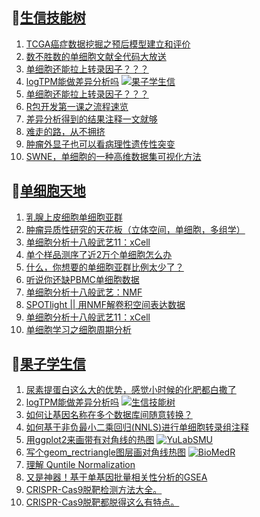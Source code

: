 ## 📝[生信技能树](https://github.com/ixxmu/mp_duty/issues?q=label%3A%E7%94%9F%E4%BF%A1%E6%8A%80%E8%83%BD%E6%A0%91+is%3Aclosed)
<!-- 1issueTable -->

1. [TCGA癌症数据挖掘之预后模型建立和评价](https://github.com/ixxmu/mp_duty/issues/2112) 
2. [数不胜数的单细胞文献全代码大放送](https://github.com/ixxmu/mp_duty/issues/2111) 
3. [单细胞还能拉上转录因子？？？](https://github.com/ixxmu/mp_duty/issues/2107) 
4. [logTPM能做差异分析吗](https://github.com/ixxmu/mp_duty/issues/2102) [![果子学生信](https://img.shields.io/github/labels/ixxmu/mp_duty/果子学生信)](https://github.com/ixxmu/mp_duty/labels/果子学生信)
5. [单细胞还能拉上转录因子？？？](https://github.com/ixxmu/mp_duty/issues/2101) 
6. [R包开发第一课之流程速览](https://github.com/ixxmu/mp_duty/issues/2068) 
7. [差异分析得到的结果注释一文就够](https://github.com/ixxmu/mp_duty/issues/2065) 
8. [难走的路，从不拥挤](https://github.com/ixxmu/mp_duty/issues/2064) 
9. [肿瘤外显子也可以看病理性遗传性突变](https://github.com/ixxmu/mp_duty/issues/2056) 
10. [SWNE，单细胞的一种高维数据集可视化方法](https://github.com/ixxmu/mp_duty/issues/2048) 
<!-- 1issueTable -->
## 📝[单细胞天地](https://github.com/ixxmu/mp_duty/issues?q=label%3A%E5%8D%95%E7%BB%86%E8%83%9E%E5%A4%A9%E5%9C%B0+is%3Aclosed)
<!-- 2issueTable -->

1. [乳腺上皮细胞单细胞亚群](https://github.com/ixxmu/mp_duty/issues/2113) 
2. [肿瘤异质性研究的天花板（立体空间，单细胞，多组学）](https://github.com/ixxmu/mp_duty/issues/2110) 
3. [单细胞分析十八般武艺11：xCell](https://github.com/ixxmu/mp_duty/issues/2025) 
4. [单个样品测序了近2万个单细胞怎么办](https://github.com/ixxmu/mp_duty/issues/1993) 
5. [什么，你想要的单细胞亚群比例太少了？](https://github.com/ixxmu/mp_duty/issues/1992) 
6. [听说你还缺PBMC单细胞数据](https://github.com/ixxmu/mp_duty/issues/1977) 
7. [单细胞分析十八般武艺：NMF](https://github.com/ixxmu/mp_duty/issues/1967) 
8. [SPOTlight || 用NMF解卷积空间表达数据](https://github.com/ixxmu/mp_duty/issues/1960) 
9. [单细胞分析十八般武艺11：xCell](https://github.com/ixxmu/mp_duty/issues/1959) 
10. [单细胞学习之细胞周期分析](https://github.com/ixxmu/mp_duty/issues/1958) 
<!-- 2issueTable -->

## 📝[果子学生信](https://github.com/ixxmu/mp_duty/issues?q=label%3A%E6%9E%9C%E5%AD%90%E5%AD%A6%E7%94%9F%E4%BF%A1+is%3Aclosed)
<!-- 3issueTable -->

1. [尿素提蛋白这么大的优势，感觉小时候的化肥都白撒了](https://github.com/ixxmu/mp_duty/issues/2109) 
2. [logTPM能做差异分析吗](https://github.com/ixxmu/mp_duty/issues/2102) [![生信技能树](https://img.shields.io/github/labels/ixxmu/mp_duty/生信技能树)](https://github.com/ixxmu/mp_duty/labels/生信技能树)
3. [如何让基因名称在多个数据库间随意转换？](https://github.com/ixxmu/mp_duty/issues/2080) 
4. [如何基于非负最小二乘回归(NNLS)进行单细胞转录组注释](https://github.com/ixxmu/mp_duty/issues/2076) 
5. [用ggplot2来画带有对角线的热图](https://github.com/ixxmu/mp_duty/issues/2035) [![YuLabSMU](https://img.shields.io/github/labels/ixxmu/mp_duty/YuLabSMU)](https://github.com/ixxmu/mp_duty/labels/YuLabSMU)
6. [写个geom_rectriangle图层画对角线热图](https://github.com/ixxmu/mp_duty/issues/2034) [![BioMedR](https://img.shields.io/github/labels/ixxmu/mp_duty/BioMedR)](https://github.com/ixxmu/mp_duty/labels/BioMedR)
7. [理解 Quntile Normalization](https://github.com/ixxmu/mp_duty/issues/1885) 
8. [又是神器！基于单基因批量相关性分析的GSEA](https://github.com/ixxmu/mp_duty/issues/1829) 
9. [CRISPR-Cas9脱靶检测方法大全。](https://github.com/ixxmu/mp_duty/issues/1377) 
10. [CRISPR-Cas9脱靶都脱得这么有特点。](https://github.com/ixxmu/mp_duty/issues/1376) 
<!-- 3issueTable -->

